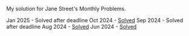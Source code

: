 My solution for Jane Street's Monthly Problems.

Jan 2025 - Solved after deadline
Oct 2024 - [Solved](https://www.janestreet.com/puzzles/knight-moves-6-solution/)
Sep 2024 - Solved after deadline
Aug 2024 - [Solved](https://www.janestreet.com/puzzles/tree-edge-triage-solution/)
Jun 2024 - [Solved](https://www.janestreet.com/puzzles/altered-states-2-solution/)